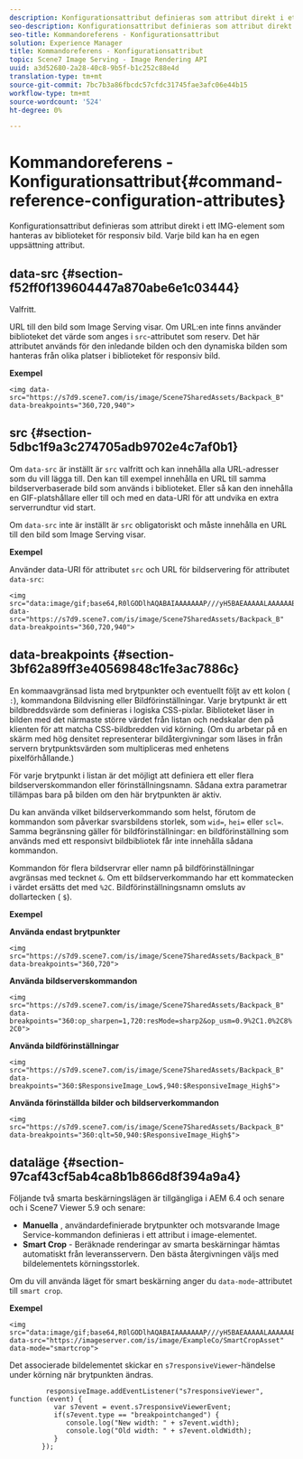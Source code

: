 ```yaml
---
description: Konfigurationsattribut definieras som attribut direkt i ett IMG-element som hanteras av biblioteket för responsiv bild. Varje bild kan ha en egen uppsättning attribut.
seo-description: Konfigurationsattribut definieras som attribut direkt i ett IMG-element som hanteras av biblioteket för responsiv bild. Varje bild kan ha en egen uppsättning attribut.
seo-title: Kommandoreferens - Konfigurationsattribut
solution: Experience Manager
title: Kommandoreferens - Konfigurationsattribut
topic: Scene7 Image Serving - Image Rendering API
uuid: a3d52680-2a28-40c8-9b5f-b1c252c88e4d
translation-type: tm+mt
source-git-commit: 7bc7b3a86fbcdc57cfdc31745fae3afc06e44b15
workflow-type: tm+mt
source-wordcount: '524'
ht-degree: 0%

---
```



# Kommandoreferens - Konfigurationsattribut{#command-reference-configuration-attributes}

Konfigurationsattribut definieras som attribut direkt i ett IMG-element som hanteras av biblioteket för responsiv bild. Varje bild kan ha en egen uppsättning attribut.

## data-src {#section-f52ff0f139604447a870abe6e1c03444}

Valfritt.

URL till den bild som Image Serving visar. Om URL:en inte finns använder biblioteket det värde som anges i `src`-attributet som reserv. Det här attributet används för den inledande bilden och den dynamiska bilden som hanteras från olika platser i biblioteket för responsiv bild.

**Exempel**

```
<img data-src="https://s7d9.scene7.com/is/image/Scene7SharedAssets/Backpack_B" data-breakpoints="360,720,940">
```

## src {#section-5dbc1f9a3c274705adb9702e4c7af0b1}

Om `data-src` är inställt är `src` valfritt och kan innehålla alla URL-adresser som du vill lägga till. Den kan till exempel innehålla en URL till samma bildserverbaserade bild som används i biblioteket. Eller så kan den innehålla en GIF-platshållare eller till och med en data-URI för att undvika en extra serverrundtur vid start.

Om `data-src` inte är inställt är `src` obligatoriskt och måste innehålla en URL till den bild som Image Serving visar.

**Exempel**

Använder data-URI för attributet `src` och URL för bildservering för attributet `data-src`:

```
<img src="data:image/gif;base64,R0lGODlhAQABAIAAAAAAAP///yH5BAEAAAAALAAAAAABAAEAAAIBRAA7" data-src="https://s7d9.scene7.com/is/image/Scene7SharedAssets/Backpack_B" data-breakpoints="360,720,940">
```

## data-breakpoints {#section-3bf62a89ff3e40569848c1fe3ac7886c}

En kommaavgränsad lista med brytpunkter och eventuellt följt av ett kolon ( `:`), kommandona Bildvisning eller Bildförinställningar. Varje brytpunkt är ett bildbreddsvärde som definieras i logiska CSS-pixlar. Biblioteket läser in bilden med det närmaste större värdet från listan och nedskalar den på klienten för att matcha CSS-bildbredden vid körning. (Om du arbetar på en skärm med hög densitet representerar bildåtergivningar som läses in från servern brytpunktsvärden som multipliceras med enhetens pixelförhållande.)

För varje brytpunkt i listan är det möjligt att definiera ett eller flera bildserverskommandon eller förinställningsnamn. Sådana extra parametrar tillämpas bara på bilden om den här brytpunkten är aktiv.

Du kan använda vilket bildserverkommando som helst, förutom de kommandon som påverkar svarsbildens storlek, som `wid=`, `hei=` eller `scl=`. Samma begränsning gäller för bildförinställningar: en bildförinställning som används med ett responsivt bildbibliotek får inte innehålla sådana kommandon.

Kommandon för flera bildservrar eller namn på bildförinställningar avgränsas med tecknet `&`. Om ett bildserverkommando har ett kommatecken i värdet ersätts det med `%2C`. Bildförinställningsnamn omsluts av dollartecken ( `$`).

**Exempel**

**Använda endast brytpunkter**

`<img src="https://s7d9.scene7.com/is/image/Scene7SharedAssets/Backpack_B" data-breakpoints="360,720">`

**Använda bildserverskommandon**

`<img src="https://s7d9.scene7.com/is/image/Scene7SharedAssets/Backpack_B" data-breakpoints="360:op_sharpen=1,720:resMode=sharp2&op_usm=0.9%2C1.0%2C8%2C0">`

**Använda bildförinställningar**

`<img src="https://s7d9.scene7.com/is/image/Scene7SharedAssets/Backpack_B" data-breakpoints="360:$ResponsiveImage_Low$,940:$ResponsiveImage_High$">`

**Använda förinställda bilder och bildserverkommandon**

`<img src="https://s7d9.scene7.com/is/image/Scene7SharedAssets/Backpack_B" data-breakpoints="360:qlt=50,940:$ResponsiveImage_High$">`

## dataläge {#section-97caf43cf5ab4ca8b1b866d8f394a9a4}

Följande två smarta beskärningslägen är tillgängliga i AEM 6.4 och senare och i Scene7 Viewer 5.9 och senare:

* **Manuella** , användardefinierade brytpunkter och motsvarande Image Service-kommandon definieras i ett attribut i image-elementet.
* **Smart Crop**  - Beräknade renderingar av smarta beskärningar hämtas automatiskt från leveransservern. Den bästa återgivningen väljs med bildelementets körningsstorlek.

Om du vill använda läget för smart beskärning anger du `data-mode`-attributet till `smart crop`.

**Exempel**

```
<img 
src="data:image/gif;base64,R0lGODlhAQABAIAAAAAAAP///yH5BAEAAAAALAAAAAABAAEAAAIBRAA7" 
data-src="https://imageserver.com/is/image/ExampleCo/SmartCropAsset" 
data-mode="smartcrop">
```

Det associerade bildelementet skickar en `s7responsiveViewer`-händelse under körning när brytpunkten ändras.

```
         responsiveImage.addEventListener("s7responsiveViewer", function (event) { 
           var s7event = event.s7responsiveViewerEvent; 
           if(s7event.type == "breakpointchanged") { 
              console.log("New width: " + s7event.width); 
              console.log("Old width: " + s7event.oldWidth); 
           } 
        });
```

